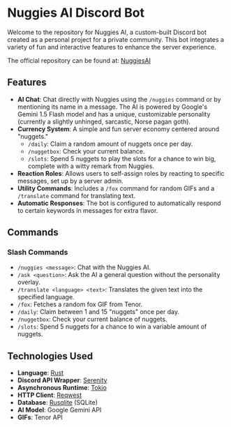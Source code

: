 # Nuggies AI Discord Bot

Welcome to the repository for Nuggies AI, a custom-built Discord bot created as a personal project for a private community. This bot integrates a variety of fun and interactive features to enhance the server experience.

The official repository can be found at: [NuggiesAI](https://github.com/Wisteria-Princess/NuggiesAI)

## Features

- **AI Chat**: Chat directly with Nuggies using the `/nuggies` command or by mentioning its name in a message. The AI is powered by Google's Gemini 1.5 Flash model and has a unique, customizable personality (currently a slightly unhinged, sarcastic, Norse pagan goth).
- **Currency System**: A simple and fun server economy centered around "nuggets."
  - `/daily`: Claim a random amount of nuggets once per day.
  - `/nuggetbox`: Check your current balance.
  - `/slots`: Spend 5 nuggets to play the slots for a chance to win big, complete with a witty remark from Nuggies.
- **Reaction Roles**: Allows users to self-assign roles by reacting to specific messages, set up by a server admin.
- **Utility Commands**: Includes a `/fox` command for random GIFs and a `/translate` command for translating text.
- **Automatic Responses**: The bot is configured to automatically respond to certain keywords in messages for extra flavor.

## Commands

### Slash Commands

- `/nuggies <message>`: Chat with the Nuggies AI.
- `/ask <question>`: Ask the AI a general question without the personality overlay.
- `/translate <language> <text>`: Translates the given text into the specified language.
- `/fox`: Fetches a random fox GIF from Tenor.
- `/daily`: Claim between 1 and 15 "nuggets" once per day.
- `/nuggetbox`: Check your current balance of nuggets.
- `/slots`: Spend 5 nuggets for a chance to win a variable amount of nuggets.

## Technologies Used

- **Language**: [Rust](https://www.rust-lang.org/)
- **Discord API Wrapper**: [Serenity](https://github.com/serenity-rs/serenity)
- **Asynchronous Runtime**: [Tokio](https://tokio.rs/)
- **HTTP Client**: [Reqwest](https://docs.rs/reqwest/latest/reqwest/)
- **Database**: [Rusqlite](https://github.com/rusqlite/rusqlite) (SQLite)
- **AI Model**: Google Gemini API
- **GIFs**: Tenor API